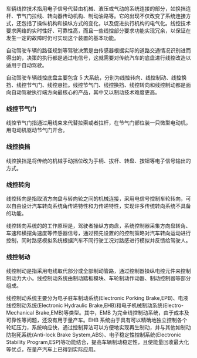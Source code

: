 
车辆线控技术指用电子信号代替由机械、液压或气动的系统连接的部分，如换挡连杆、节气门拉线、转向器传动机构、制动油路等。它的出现不仅改变了系统连接方式，还包括了操纵机构和操纵方式的变化，以及促进执行机构的电气化。线控技术要求网络的实时性好、可靠性高，而且一些线控部分要求功能实现冗余，以保证在发生一定的故障时仍可实现这个装置的基本功能。

自动驾驶车辆的路径规划等驾驶决策是由传感器根据实际的道路交通情况识别进而得出的，决策的执行都是通过电信号，这就需要对传统汽车的底盘进行线控改造以适用于自动驾驶。

自动驾驶车辆线控底盘主要包含 5 大系统，分别为线控转向、线控制动、线控换挡、线控节气门、线控悬挂。线控节气门、线控换挡、线控转向和线控制动都是面向自动驾驶执行端方向最核心的产品，其中又以制动技术难度更高。

### 线控节气门

线控节气门指通过用线束来代替拉索或者拉杆，在节气门部位装一只微型电动机，用电动机驱动节气门开合。

### 线控换挡

线控换挡是将传统的机械手动挡位改为手柄、拔杆、转盘、按钮等电子信号输出的方式。

### 线控转向

线控转向是指取消方向盘与转向轮之间的机械连接，采用电信号控制车轮转向，可以自由设计汽车转向系统角传递特性和力传递特性，实现许多传统转向系统不具备的功能。

线控转向系统的的工作原理是，驾驶者操纵方向盘，系统控制器采集方向盘转角、车速和横摆角速度等传感器信号，通过预先设置的的控制策略对汽车转向运动进行控制，同时路感模拟系统根据汽车不同行驶工况对路感进行模拟并反馈给驾驶人。

### 线控制动

线控制动是指采用电线取代部分或全部制动管路，通过控制器操纵电控元件来控制制动力大小。线控制动系统由制动踏板模块、车轮制动作动器、制动控制器等部分组成。

线控制动系统主要分为电子驻车制动系统(Electronic Porking Brake,EPB)、电液线控制动系统(Electronic Hydraulic Brake,EHB)和电子机械制动系统(Electro-Mechanical Brake,EMB)等类型。其中，EMB 为完全线控制动系统，由于成本及可靠性等问题，还没有用于量产车。EHB 系统由于具有可以精确地独立控制各个轮缸压力，系统响应快，通过控制算法可以方便地实现再生制动，并与其他如制动防抱死系统(Anti-lock Brake System,ABS)、电子稳定性控制系统(Electronic Stability Program,ESP)等功能结合，提高车辆制动稳定性，且使能量回收最大化等优点，在量产汽车上已得到实际应用。
